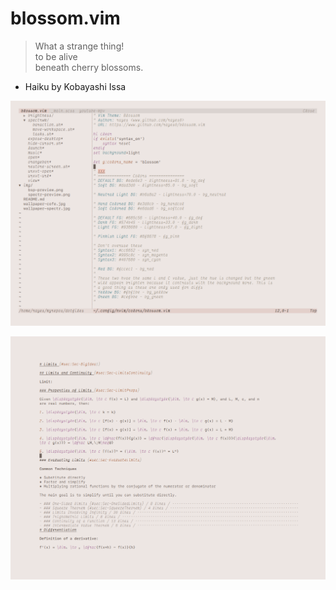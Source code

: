 # blossom.vim

> What a strange thing!  
to be alive  
beneath cherry blossoms.

  - Haiku by Kobayashi Issa

![](images/screenshot1.png)

![](images/screenshot2.png)

